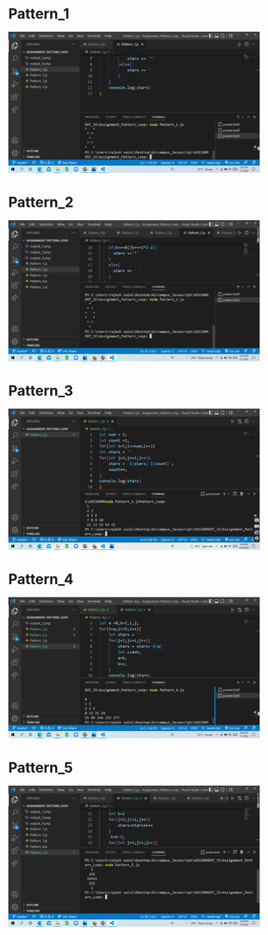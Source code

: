 <h1> Pattern_1</h1>
<img src ="output_1.png">
<h1> Pattern_2</h1>
<img src ="output_2.png">
<h1> Pattern_3</h1>
<img src ="output_3.png">
<h1> Pattern_4</h1>
<img src ="output_4.png">
<h1> Pattern_5</h1>
<img src ="output_5.png">